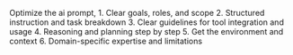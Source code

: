 Optimize the ai prompt, 1. Clear goals, roles, and scope 2. Structured instruction and task breakdown 3. Clear guidelines for tool integration and usage 4. Reasoning and planning step by step 5. Get the environment and context 6. Domain-specific expertise and limitations

